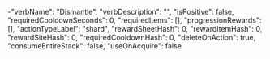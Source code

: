 -"verbName": "Dismantle",
  "verbDescription": "",
  "isPositive": false,
  "requiredCooldownSeconds": 0,
  "requiredItems": [],
  "progressionRewards": [],
  "actionTypeLabel": "shard",
  "rewardSheetHash": 0,
  "rewardItemHash": 0,
  "rewardSiteHash": 0,
  "requiredCooldownHash": 0,
  "deleteOnAction": true,
  "consumeEntireStack": false,
  "useOnAcquire": false
